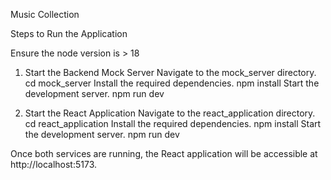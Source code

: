 Music Collection

Steps to Run the Application

Ensure the node version is > 18

1. Start the Backend Mock Server
    Navigate to the mock_server directory.
        cd mock_server
    Install the required dependencies.
        npm install
    Start the development server.
        npm run dev


2. Start the React Application
    Navigate to the react_application directory.
        cd react_application
    Install the required dependencies.
        npm install
    Start the development server.
        npm run dev


Once both services are running, the React application will be accessible at http://localhost:5173.